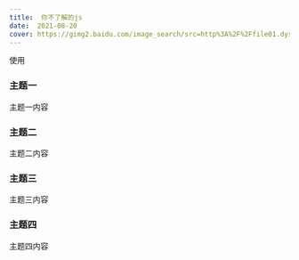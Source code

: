 ```yaml
---
title:  你不了解的js
date:  2021-08-20
cover: https://gimg2.baidu.com/image_search/src=http%3A%2F%2Ffile01.dysucai.com%2Fd%2Ffile%2Flan2019010710%2Fibc3hrkwce1.jpg&refer=http%3A%2F%2Ffile01.dysucai.com&app=2002&size=f9999,10000&q=a80&n=0&g=0n&fmt=jpeg?sec=1632491575&t=96e7f86935a561f8f50b380305881f79
---
```


使用

### 主题一

主题一内容

### 主题二

主题二内容

### 主题三

主题三内容

### 主题四

主题四内容